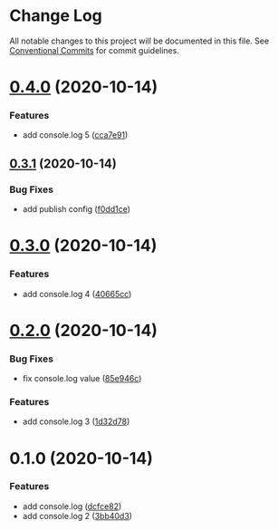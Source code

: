 # Change Log

All notable changes to this project will be documented in this file.
See [Conventional Commits](https://conventionalcommits.org) for commit guidelines.

# [0.4.0](https://github.com/mihkeleidast/github-actions-lerna-publish-test/compare/@mihkeleidast/ghalpt@0.3.1...@mihkeleidast/ghalpt@0.4.0) (2020-10-14)


### Features

* add console.log 5 ([cca7e91](https://github.com/mihkeleidast/github-actions-lerna-publish-test/commit/cca7e91758c07fab2136b0bc46fa7b18951d57ca))





## [0.3.1](https://github.com/mihkeleidast/github-actions-lerna-publish-test/compare/@mihkeleidast/ghalpt@0.3.0...@mihkeleidast/ghalpt@0.3.1) (2020-10-14)


### Bug Fixes

* add publish config ([f0dd1ce](https://github.com/mihkeleidast/github-actions-lerna-publish-test/commit/f0dd1cea8a18ad5c6e20d54296e0f30d6e6aa3f7))





# [0.3.0](https://github.com/mihkeleidast/github-actions-lerna-publish-test/compare/@mihkeleidast/ghalpt@0.2.0...@mihkeleidast/ghalpt@0.3.0) (2020-10-14)


### Features

* add console.log 4 ([40665cc](https://github.com/mihkeleidast/github-actions-lerna-publish-test/commit/40665cc0ed2c4548c21eae01affc9b7d63f7c78e))





# [0.2.0](https://github.com/mihkeleidast/github-actions-lerna-publish-test/compare/@mihkeleidast/ghalpt@0.1.0...@mihkeleidast/ghalpt@0.2.0) (2020-10-14)


### Bug Fixes

* fix console.log value ([85e946c](https://github.com/mihkeleidast/github-actions-lerna-publish-test/commit/85e946c7801a9097654d7e0e09c0fdc6e6fa7953))


### Features

* add console.log 3 ([1d32d78](https://github.com/mihkeleidast/github-actions-lerna-publish-test/commit/1d32d78cd88a630a6a3cbc26d6f19e6aab5f7925))





# 0.1.0 (2020-10-14)


### Features

* add console.log ([dcfce82](https://github.com/mihkeleidast/github-actions-lerna-publish-test/commit/dcfce824ca6c0bac3ab108137ea69d9d29bb7949))
* add console.log 2 ([3bb40d3](https://github.com/mihkeleidast/github-actions-lerna-publish-test/commit/3bb40d3fe8ac4c4456e750e9a32f2f448716d5f7))
